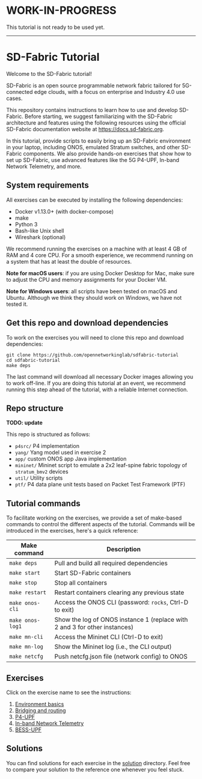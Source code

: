 # WORK-IN-PROGRESS

This tutorial is not ready to be used yet.

***

# SD-Fabric Tutorial

Welcome to the SD-Fabric tutorial!

SD-Fabric is an open source programmable network fabric tailored for
5G-connected edge clouds, with a focus on enterprise and Industry 4.0 use cases.

This repository contains instructions to learn how to use and develop SD-Fabric.
Before starting, we suggest familiarizing with the SD-Fabric architecture and
features using the following resources using the official SD-Fabric
documentation website at <https://docs.sd-fabric.org>.

In this tutorial, provide scripts to easily bring up an SD-Fabric environment in
your laptop, including ONOS, emulated Stratum switches, and other SD-Fabric
components. We also provide hands-on exercises that show how to set up
SD-Fabric, use advanced features like the 5G P4-UPF, In-band Network Telemetry,
and more.


## System requirements

All exercises can be executed by installing the following dependencies:

* Docker v1.13.0+ (with docker-compose)
* make
* Python 3
* Bash-like Unix shell
* Wireshark (optional)

We recommend running the exercises on a machine with at least 4 GB of RAM and 4
core CPU. For a smooth experience, we recommend running on a system that has at
least the double of resources.

**Note for macOS users**: if you are using Docker Desktop for Mac, make sure to
adjust the CPU and memory assignments for your Docker VM.

**Note for Windows users**: all scripts have been tested on macOS and Ubuntu.
Although we think they should work on Windows, we have not tested it.


## Get this repo and download dependencies

To work on the exercises you will need to clone this repo and download dependencies:

    git clone https://github.com/opennetworkinglab/sdfabric-tutorial
    cd sdfabric-tutorial
    make deps

The last command will download all necessary Docker images allowing you to work
off-line. If you are doing this tutorial at an event, we recommend running this
step ahead of the tutorial, with a reliable Internet connection.

## Repo structure

**TODO: update**

This repo is structured as follows:

 * `p4src/` P4 implementation
 * `yang/` Yang model used in exercise 2
 * `app/` custom ONOS app Java implementation
 * `mininet/` Mininet script to emulate a 2x2 leaf-spine fabric topology of
   `stratum_bmv2` devices
 * `util/` Utility scripts
 * `ptf/` P4 data plane unit tests based on Packet Test Framework (PTF)

## Tutorial commands

To facilitate working on the exercises, we provide a set of make-based commands
to control the different aspects of the tutorial. Commands will be introduced in
the exercises, here's a quick reference:

| Make command      | Description                                                                |
|-------------------|----------------------------------------------------------------------------|
| `make deps`       | Pull and build all required dependencies                                   |
| `make start`      | Start SD-Fabric containers                                                 |
| `make stop`       | Stop all containers                                                        |
| `make restart`    | Restart containers clearing any previous state                             |
| `make onos-cli`   | Access the ONOS CLI (password: `rocks`, Ctrl-D to exit)                    |
| `make onos-log1`  | Show the log of ONOS instance 1 (replace with 2 and 3 for other instances) |
| `make mn-cli`     | Access the Mininet CLI (Ctrl-D to exit)                                    |
| `make mn-log`     | Show the Mininet log (i.e., the CLI output)                                |
| `make netcfg`     | Push netcfg.json file (network config) to ONOS                             |

## Exercises

Click on the exercise name to see the instructions:

 1. [Environment basics](./EXERCISE-1.md)
 2. [Bridging and routing](./EXERCISE-2.md)
 3. [P4-UPF](./EXERCISE-3.md)
 4. [In-band Network Telemetry](./EXERCISE-4.md)
 5. [BESS-UPF](./EXERCISE-5.md)
## Solutions

You can find solutions for each exercise in the [solution](solution) directory.
Feel free to compare your solution to the reference one whenever you feel stuck.
